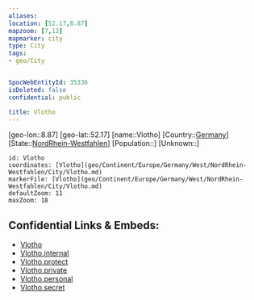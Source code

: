 ```yaml
---
aliases: 
location: [52.17,8.87]
mapzoom: [7,12] 
mapmarker: city 
type: City
tags:
- geo/City


SpocWebEntityId: 35336
isDeleted: false
confidential: public

title: Vlotho
---
```

[geo-lon::8.87]
[geo-lat::52.17]
[name::Vlotho]
[Country::[Germany](geo/Continent/Europe/Germany.md)]
[State::[NordRhein-Westfahlen](NordRhein-Westfahlen)]
[Population::]
[Unknown::]


```leaflet
id: Vlotho
coordinates: [Vlotho](geo/Continent/Europe/Germany/West/NordRhein-Westfahlen/City/Vlotho.md)
markerFile: [Vlotho](geo/Continent/Europe/Germany/West/NordRhein-Westfahlen/City/Vlotho.md)
defaultZoom: 11 
maxZoom: 18
```


## Confidential Links & Embeds: 
- [Vlotho](../../../../../../../../_public/geo/Continent/Europe/Germany/West/NordRhein-Westfahlen/City/Vlotho.md) 
- [Vlotho.internal](../../../../../../../../_internal/geo/Continent/Europe/Germany/West/NordRhein-Westfahlen/City/Vlotho.internal.md) 
- [Vlotho.protect](../../../../../../../../_protect/geo/Continent/Europe/Germany/West/NordRhein-Westfahlen/City/Vlotho.protect.md) 
- [Vlotho.private](../../../../../../../../_private/geo/Continent/Europe/Germany/West/NordRhein-Westfahlen/City/Vlotho.private.md) 
- [Vlotho.personal](../../../../../../../../_personal/geo/Continent/Europe/Germany/West/NordRhein-Westfahlen/City/Vlotho.personal.md) 
- [Vlotho.secret](../../../../../../../../_secret/geo/Continent/Europe/Germany/West/NordRhein-Westfahlen/City/Vlotho.secret.md) 
